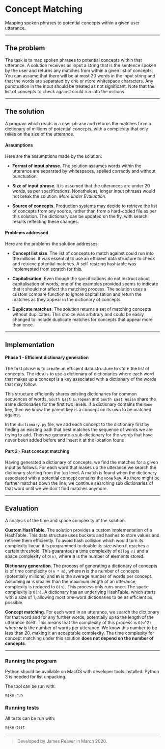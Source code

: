 # Concept Matching
Mapping spoken phrases to potential concepts within a given user utterance.

---

## The problem

The task is to map spoken phrases to potential concepts within that utterance. A solution receives as input a string that is the sentence spoken by the user and returns any matches from within a given list of concepts. You can assume that there will be at most 20 words in the input string and that the words are separated by one or more whitespace characters. Any punctuation in the input should be treated as not significant. Note that the list of concepts to check against could run into the millions.

---

## The solution

A program which reads in a user phrase and returns the matches from a dictionary of millions of potential concepts, with a complexity that only relies on the size of the utterance.

#### Assumptions
Here are the assumptions made by the solution:

* __Format of input phrase__. The solution assumes words within the utterance are separated by whitespaces, spelled correctly and without punctuation.

* __Size of input phrase__. It is assumed that the utterances are under 20 words, as per specifications. Nonetheless, longer input phrases would not break the solution. _More under Evaluation_.

* __Source of concepts__. Production systems may decide to retrieve the list of concepts from any source, rather than from a hard-coded file as per this solution. The dictionary can be updated on the fly, with search results reflecting these changes.

#### Problems addressed
Here are the problems the solution addresses:

* __Concept list size__. The list of concepts to match against could run into the millions. It was essential to use an efficient data structure to check and retrieve potential matches. A self-resizing hashtable was implemented from scratch for this.

* __Capitalisation__. Even though the specifications do not instruct about capitalisation of words, one of the examples provided seems to indicate that it should not affect the matching process. The solution uses a custom compare function to ignore capitalisation and return the matches as they appear in the dictionary of concepts.

* __Duplicate matches__. The solution returns a set of matching concepts without duplicates. This choice was arbitrary and could be easily changed to include duplicate matches for concepts that appear more than once.

---

## Implementation


#### Phase 1 - Efficient dictionary generation

The first phase is to create an efficient data structure to store the list of concepts. The idea is to use a dictionary of dictionaries where each word that makes up a concept is a key associated with a dictionary of the words that may follow.

This structure efficiently shares existing dictionaries for common sequences of words. `South East European` and `South East Asian` share the same dictionaries for the first two levels.  If a dictionary contains the `None` key, then we know the parent key is a concept on its own to be matched against.

In the `dictionary.py` file, we add each concept to the dictionary first by finding an existing path that best matches the sequence of words we are trying to add. Then we generate a sub-dictionary for the words that have never been added before and insert it at the location found.

#### Part 2 - Fast concept matching

Having generated a dictionary of concepts, we find the matches for a given input as follows. For each word that makes up the utterance we search the dictionary starting from the top level. A match is found when the dictionary associated with a potential concept contains the `None` key. As there might be further matches down the line, we continue searching sub dictionaries of that word until we we don't find matches anymore.

---

## Evaluation


A analysis of the time and space complexity of the solution.

__Custom HashTable__. The solution provides a custom implementation of a HashTable. This data structure uses buckets and hashes to store values and retrieve them efficiently. To avoid hash collision which would turn its complexity linear, it is programmed to double its size when it reaches a certain threshold. This guarantees a time complexity of `O(log n)` and a space complexity of `O(n)`, where __n__ is the number of elements stored.


__Dictionary generation__. The process of generating a dictionary of concepts is of time complexity `O(n * m)`, where __n__ is the number of concepts (potentially millions) and __m__ is the average number of words per concept. Assuming __m__ is smaller than the maximum length of an utterance, complexity is reduced to `O(n)`. This process only runs once.
The space complexity is `O(n)`. A dictionary has an underlying HashTable, which starts with a size of 1, allowing most one-word dictionaries to be as efficient as possible.

__Concept matching__. For each word in an utterance, we search the dictionary for that word and for any further words, potentially up to the length of the utterance itself. This means that the complexity of this process is `O(w^2)` where __w__ is the number of words per utterance. We know this number to be less than 20, making it an acceptable complexity. The time complexity for concept matching under this solution __does not depend on the number of concepts__.

---

### Running the program

Python should be available on MacOS with developer tools installed. Python 3 is needed for list unpacking.

The tool can be run with:
```
make run
```


### Running tests

All tests can be run with:
```
make test
```

---
> Developed by James Reaver in March 2020.